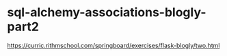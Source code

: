 # sql-alchemy-associations-blogly-part2
https://curric.rithmschool.com/springboard/exercises/flask-blogly/two.html
